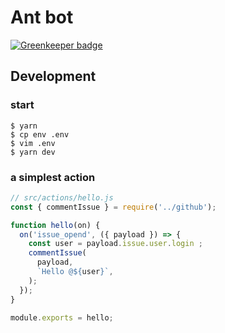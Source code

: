 # Ant bot

[![Greenkeeper badge](https://badges.greenkeeper.io/ant-design/ant-bot.svg)](https://greenkeeper.io/)

## Development

### start

```
$ yarn
$ cp env .env
$ vim .env
$ yarn dev
```

### a simplest action

```javascript
// src/actions/hello.js
const { commentIssue } = require('../github');

function hello(on) {
  on('issue_opend', ({ payload }) => {
    const user = payload.issue.user.login ;
    commentIssue(
      payload,
      `Hello @${user}`,
    );
  });
}

module.exports = hello;
```
